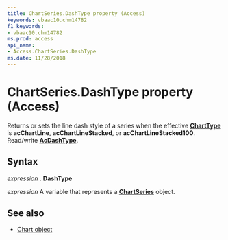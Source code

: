 ```yaml
---
title: ChartSeries.DashType property (Access)
keywords: vbaac10.chm14782
f1_keywords:
- vbaac10.chm14782
ms.prod: access
api_name:
- Access.ChartSeries.DashType
ms.date: 11/28/2018
---
```



# ChartSeries.DashType property (Access)

Returns or sets the line dash style of a series when the effective **[ChartType](Access.Chart.ChartType.md)** is  **acChartLine**, **acChartLineStacked**, or **acChartLineStacked100**. Read/write **[AcDashType](Access.AcDashType.md)**.


## Syntax

_expression_ . **DashType**

_expression_ A variable that represents a **[ChartSeries](Access.ChartSeries.md)** object.


## See also

- [Chart object](Access.Chart.md)